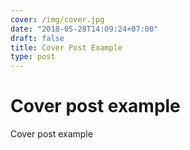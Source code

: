 ```yaml
---
cover: /img/cover.jpg
date: "2018-05-28T14:09:24+07:00"
draft: false
title: Cover Post Example
type: post
---
```


# Cover post example
Cover post example